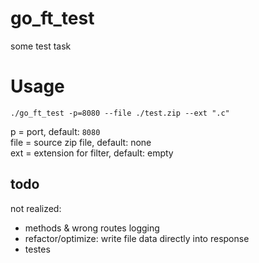 # go_ft_test
some test task

# Usage 
`./go_ft_test -p=8080 --file ./test.zip --ext ".c"`

p = port, default: `8080`\
file = source zip file, default: none\
ext = extension for filter, default: empty

## todo
not realized:
- methods & wrong routes logging
- refactor/optimize: write file data directly into response
- testes
